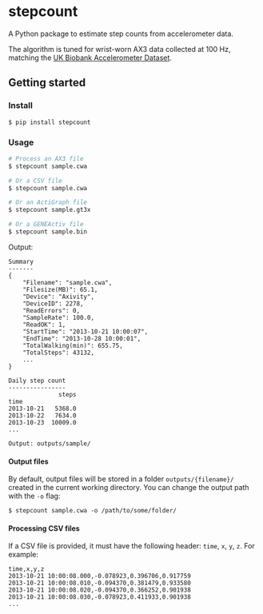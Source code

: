 # stepcount

A Python package to estimate step counts from accelerometer data.

The algorithm is tuned for wrist-worn AX3 data collected at 100 Hz, matching the [UK Biobank Accelerometer Dataset](https://journals.plos.org/plosone/article?id=10.1371/journal.pone.0169649).


## Getting started

### Install

<!-- ```console
$ pip install git+https://github.com/OxWearables/stepcount.git@master#egg=stepcount
``` -->

<!-- ```console
$ pip install git+ssh://git@github.com/OxWearables/stepcount.git@master#egg=stepcount
``` -->

```console
$ pip install stepcount
```

### Usage

```bash
# Process an AX3 file
$ stepcount sample.cwa

# Or a CSV file
$ stepcount sample.cwa

# Or an ActiGraph file
$ stepcount sample.gt3x

# Or a GENEActiv file
$ stepcount sample.bin
```

Output:
```console
Summary
-------
{
    "Filename": "sample.cwa",
    "Filesize(MB)": 65.1,
    "Device": "Axivity",
    "DeviceID": 2278,
    "ReadErrors": 0,
    "SampleRate": 100.0,
    "ReadOK": 1,
    "StartTime": "2013-10-21 10:00:07",
    "EndTime": "2013-10-28 10:00:01",
    "TotalWalking(min)": 655.75,
    "TotalSteps": 43132,
    ...
}

Daily step count
----------------
              steps
time
2013-10-21   5368.0
2013-10-22   7634.0
2013-10-23  10009.0
...

Output: outputs/sample/
```

#### Output files
By default, output files will be stored in a folder `outputs/{filename}/` created in the current working directory. You can change the output path with the `-o` flag:

```console
$ stepcount sample.cwa -o /path/to/some/folder/
```

#### Processing CSV files
If a CSV file is provided, it must have the following header: `time`, `x`, `y`, `z`. For example:

```console
time,x,y,z
2013-10-21 10:00:08.000,-0.078923,0.396706,0.917759
2013-10-21 10:00:08.010,-0.094370,0.381479,0.933580
2013-10-21 10:00:08.020,-0.094370,0.366252,0.901938
2013-10-21 10:00:08.030,-0.078923,0.411933,0.901938
...
```
